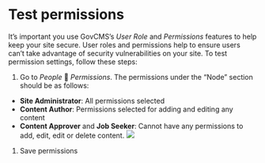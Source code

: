 # Test permissions

It’s important you use GovCMS’s _User Role_ and _Permissions_ features to help keep your site secure. User roles and permissions help to ensure users can’t take advantage of security vulnerabilities on your site. To test permission settings, follow these steps:

1. Go to _People_  _Permissions_. The permissions under the “Node” section should be as follows:

* **Site Administrator**: All permissions selected
* **Content Author**: Permissions selected for adding and editing any content
* **Content Approver** and **Job Seeker**: Cannot have any permissions to add, edit, edit or delete content. ![](<../.gitbook/assets/10 (2).png>)

1. Save permissions

####
